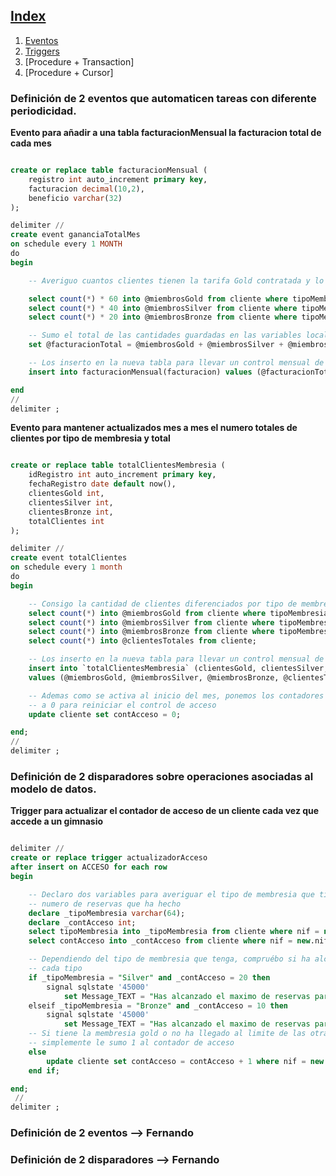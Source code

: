 ## [Index](https://github.com/Proyecto1K2024Grupo5/1-K_Proyecto_Gimnasio/tree/main)  
1. [Eventos](https://github.com/Proyecto1K2024Grupo5/1-K_Proyecto_Gimnasio/blob/main/src/Docs/8.%20PL%5CSQL%20Avanzado.md)
2. [Triggers](https://github.com/Proyecto1K2024Grupo5/1-K_Proyecto_Gimnasio/blob/main/src/Docs/8.%20PL%5CSQL%20Avanzado.md#definición-de-2-disparadores-sobre-operaciones-asociadas-al-modelo-de-datos)  
3. [Procedure + Transaction] 
4. [Procedure + Cursor]





### Definición de 2 eventos que automaticen tareas con diferente periodicidad.

**Evento para añadir a una tabla facturacionMensual la facturacion total de cada mes**
```sql

create or replace table facturacionMensual (
    registro int auto_increment primary key,
    facturacion decimal(10,2),
    beneficio varchar(32)
);

delimiter //
create event gananciaTotalMes
on schedule every 1 MONTH 
do
begin

    -- Averiguo cuantos clientes tienen la tarifa Gold contratada y lo multiplico por el precio

    select count(*) * 60 into @miembrosGold from cliente where tipoMembresia = "GOLD";
    select count(*) * 40 into @miembrosSilver from cliente where tipoMembresia = "SILVER";
    select count(*) * 20 into @miembrosBronze from cliente where tipoMembresia = "BRONZE";

    -- Sumo el total de las cantidades guardadas en las variables locales y lo guardo en facturacionTotal
    set @facturacionTotal = @miembrosGold + @miembrosSilver + @miembrosBronze;

    -- Los inserto en la nueva tabla para llevar un control mensual de la facturacion de clientes que tenemos
    insert into facturacionMensual(facturacion) values (@facturacionTotal);

end
//
delimiter ;
```

**Evento para mantener actualizados mes a mes el numero totales de clientes por tipo de membresia y total**
```sql

create or replace table totalClientesMembresia (
    idRegistro int auto_increment primary key,
    fechaRegistro date default now(),
    clientesGold int,
    clientesSilver int,
    clientesBronze int,
    totalClientes int
);

delimiter //
create event totalClientes
on schedule every 1 month
do
begin

    -- Consigo la cantidad de clientes diferenciados por tipo de membresia
    select count(*) into @miembrosGold from cliente where tipoMembresia = "GOLD";
    select count(*) into @miembrosSilver from cliente where tipoMembresia = "SILVER";
    select count(*) into @miembrosBronze from cliente where tipoMembresia = "BRONZE";
    select count(*) into @clientesTotales from cliente;

    -- Los inserto en la nueva tabla para llevar un control mensual de la cantidad de clientes que tenemos
    insert into `totalClientesMembresia` (clientesGold, clientesSilver, clientesBronze, totalClientes)
    values (@miembrosGold, @miembrosSilver, @miembrosBronze, @clientesTotales);

    -- Ademas como se activa al inicio del mes, ponemos los contadores de acceso de todos los clientes
    -- a 0 para reiniciar el control de acceso
    update cliente set contAcceso = 0;

end;
//
delimiter ;
```

### Definición de 2 disparadores sobre operaciones asociadas al modelo de datos.

**Trigger para actualizar el contador de acceso de un cliente cada vez que accede a un gimnasio**
```sql

delimiter //
create or replace trigger actualizadorAcceso
after insert on ACCESO for each row
begin

    -- Declaro dos variables para averiguar el tipo de membresia que tiene el cliente y el
    -- numero de reservas que ha hecho
    declare _tipoMembresia varchar(64);
    declare _contAcceso int;
    select tipoMembresia into _tipoMembresia from cliente where nif = new.nif;
    select contAcceso into _contAcceso from cliente where nif = new.nif;

    -- Dependiendo del tipo de membresia que tenga, compruébo si ha alcanzado el numero de reservas de
    -- cada tipo
    if _tipoMembresia = "Silver" and _contAcceso = 20 then
        signal sqlstate '45000'
            set Message_TEXT = "Has alcanzado el maximo de reservas para este mes";
    elseif _tipoMembresia = "Bronze" and _contAcceso = 10 then
        signal sqlstate '45000'
            set Message_TEXT = "Has alcanzado el maximo de reservas para este mes";
    -- Si tiene la membresia gold o no ha llegado al limite de las otras dos membresias
    -- simplemente le sumo 1 al contador de acceso
    else
        update cliente set contAcceso = contAcceso + 1 where nif = new.nif;
    end if;

end;
 //
delimiter ;
```









### Definición de 2 eventos --> Fernando
### Definición de 2 disparadores --> Fernando
